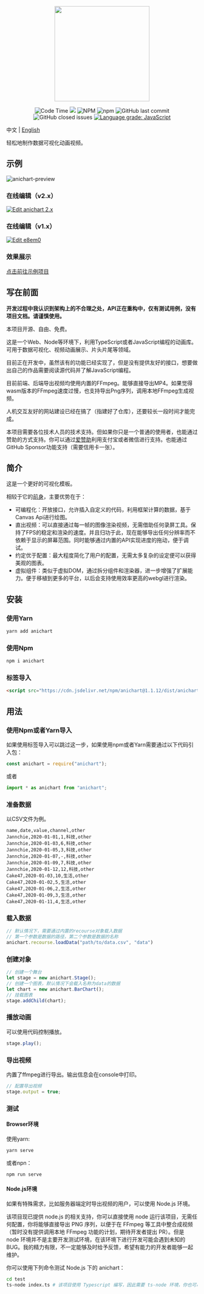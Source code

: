 <p align="center">
    <img height="250px" src="https://github.com/Jannchie/anichart.js/blob/master/public/image/ANI.png?raw=true"><br/>
</p>

<p align="center">
    <img alt="Code Time" src="https://img.shields.io/endpoint?style=flat-square&url=https://codetime-api.datreks.com/badge/2?logoColor=white%26project=anichart%26recentMS=0%26showProject=false" />
    <img src="https://data.jsdelivr.com/v1/package/npm/anichart/badge">
    <img alt="NPM" src="https://img.shields.io/npm/l/anichart?style=flat-square">
    <img alt="npm" src="https://img.shields.io/npm/v/anichart?style=flat-square">
    <img alt="GitHub last commit" src="https://img.shields.io/github/last-commit/Jannchie/anichart.js?style=flat-square">
    <img alt="GitHub closed issues" src="https://img.shields.io/github/issues-closed/Jannchie/anichart.js?style=flat-square">
    <a href="https://lgtm.com/projects/g/Jannchie/anichart.js/context:javascript"><img alt="Language grade: JavaScript" src="https://img.shields.io/lgtm/grade/javascript/g/Jannchie/anichart.js.svg?style=flat-square&logo=lgtm&logoWidth=18"/></a>
</p>

中文 | [English](/README.md)

轻松地制作数据可视化动画视频。

## 示例

![anichart-preview](/public/image/anichart-preview.png)

### 在线编辑（v2.x）

[![Edit anichart 2.x](https://codesandbox.io/static/img/play-codesandbox.svg)](https://codesandbox.io/s/anichart-2x-m3xbz?fontsize=14&hidenavigation=1&theme=dark)

### 在线编辑（v1.x）

<a href="https://codesandbox.io/s/dreamy-microservice-e8em0?fontsize=14&hidenavigation=1&theme=dark&view=preview">
    <img alt="Edit e8em0" src="https://codesandbox.io/static/img/play-codesandbox.svg">
</a>

### 效果展示

[点击前往示例项目](https://jannchie.github.io/anichart.io/en/demo-list)

## 写在前面

**开发过程中我认识到架构上的不合理之处，API正在重构中，仅有测试用例，没有项目文档。请谨慎使用。**

本项目开源、自由、免费。

这是一个Web、Node等环境下，利用TypeScript或者JavaScript编程的动画库。可用于数据可视化、视频动画展示、片头片尾等领域。

目前正在开发中，虽然该有的功能已经实现了，但是没有提供友好的接口，想要做出自己的作品需要阅读源代码并了解JavaScript编程。

目前前端、后端导出视频均使用内置的FFmpeg。能够直接导出MP4。如果觉得wasm版本的FFmpeg速度过慢，也支持导出Png序列，调用本地FFmpeg生成视频。

人机交互友好的网站建设已经在搞了（指建好了仓库），还要较长一段时间才能完成。

本项目需要各位技术人员的技术支持。但如果你只是一个普通的使用者，也能通过赞助的方式支持。你可以通过[爱赞助](https://azz.net/jannchie)利用支付宝或者微信进行支持。也能通过GitHub Sponsor功能支持（需要信用卡一张）。

## 简介

这是一个更好的可视化模板。

相较于它的[前身](https://github.com/Jannchie/Historical-ranking-data-visualization-based-on-js)，主要优势在于：

- 可编程化：开放接口，允许插入自定义的代码，利用框架计算的数据，基于Canvas Api进行绘图。
- 直出视频：可以直接通过每一帧的图像渲染视频，无需借助任何录屏工具。保持了FPS的稳定和渲染的速度。并且归功于此，现在能够导出任何分辨率而不依赖于显示的屏幕范围。同时能够通过内置的API实现进度的拖动，便于调试。
- 约定优于配置：最大程度简化了用户的配置，无需太多复杂的设定便可以获得美观的图表。
- 虚拟组件：类似于虚拟DOM，通过拆分组件和渲染器，进一步增强了扩展能力。便于移植到更多的平台，以后会支持使用效率更高的webgl进行渲染。

## 安装

### 使用Yarn

```bash
yarn add anichart
```

### 使用Npm

```bash
npm i anichart
```

### 标签导入

```html
<script src="https://cdn.jsdelivr.net/npm/anichart@1.1.12/dist/anichart.min.js"></script>
```

## 用法

### 使用Npm或者Yarn导入

如果使用标签导入可以跳过这一步，如果使用npm或者Yarn需要通过以下代码引入包：

``` js
const anichart = require("anichart");
```

或者

``` js
import * as anichart from "anichart";
```

### 准备数据

以CSV文件为例。

``` csv
name,date,value,channel,other
Jannchie,2020-01-01,1,科技,other
Jannchie,2020-01-03,6,科技,other
Jannchie,2020-01-05,3,科技,other
Jannchie,2020-01-07,-,科技,other
Jannchie,2020-01-09,7,科技,other
Jannchie,2020-01-12,12,科技,other
Cake47,2020-01-03,10,生活,other
Cake47,2020-01-02,5,生活,other
Cake47,2020-01-06,2,生活,other
Cake47,2020-01-09,3,生活,other
Cake47,2020-01-11,4,生活,other
```

### 载入数据

```js
// 默认情况下，需要通过内置的recourse对象载入数据
// 第一个参数是数据的路径，第二个参数是数据的名称
anichart.recourse.loadData("path/to/data.csv", "data")
```

### 创建对象

```js
// 创建一个舞台
let stage = new anichart.Stage();
// 创建一个图表，默认情况下会载入名称为data的数据
let chart = new anichart.BarChart();
// 挂载图表
stage.addChild(chart);
```

### 播放动画

可以使用代码控制播放。

```js
stage.play();
```

### 导出视频

内置了ffmpeg进行导出。输出信息会在console中打印。

```js
// 配置导出视频
stage.output = true;
```

### 测试

#### Browser环境

使用yarn:

```bash
yarn serve
```

或者npn：

```bash
npm run serve
```

#### Node.js环境

如果有特殊需求，比如服务器端定时导出视频的用户，可以使用 Node.js 环境。

该项目现已提供 node.js 的相关支持，你可以直接使用 node 运行该项目，无需任何配置，你将能够直接导出 PNG 序列，以便于在 FFmpeg 等工具中整合成视频（暂时没有提供调用本地 FFmpeg 功能的计划，期待开发者提出 PR）。但是 node 环境并不是主要开发测试环境，在该环境下进行开发可能会遇到未知的 BUG。我的精力有限，不一定能够及时给予反馈，希望有能力的开发者能够一起维护。

你可以使用下列命令测试 Node.js 下的 anichart：

```bash
cd test
ts-node index.ts # 该项目使用 Typescript 编写，因此需要 ts-node 环境，你也可以先编译成 js 后测试编译好的文件。
```
